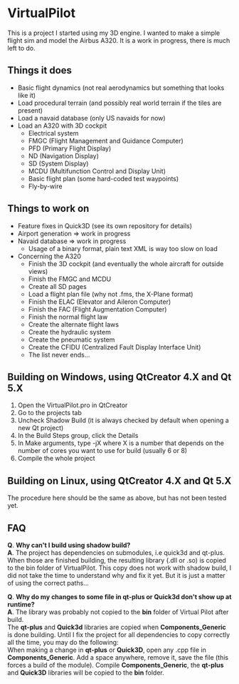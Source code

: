 # VirtualPilot

This is a project I started using my 3D engine. I wanted to make a simple flight sim and model the Airbus A320.
It is a work in progress, there is much left to do.

## Things it does

* Basic flight dynamics (not real aerodynamics but something that looks like it)
* Load procedural terrain (and possibly real world terrain if the tiles are present)
* Load a navaid database (only US navaids for now)
* Load an A320 with 3D cockpit
    * Electrical system
    * FMGC (Flight Management and Guidance Computer)
    * PFD (Primary Flight Display)
    * ND (Navigation Display)
    * SD (System Display)
    * MCDU (Multifunction Control and Display Unit)
    * Basic flight plan (some hard-coded test waypoints)
    * Fly-by-wire

## Things to work on

* Feature fixes in Quick3D (see its own repository for details)
* Airport generation => work in progress
* Navaid database => work in progress
    * Usage of a binary format, plain text XML is way too slow on load
* Concerning the A320
    * Finish the 3D cockpit (and eventually the whole aircraft for outside views)
    * Finish the FMGC and MCDU
    * Create all SD pages
    * Load a flight plan file (why not .fms, the X-Plane format)
    * Finish the ELAC (Elevator and Aileron Computer)
    * Finish the FAC (Flight Augmentation Computer)
    * Finish the normal flight law
    * Create the alternate flight laws
    * Create the hydraulic system
    * Create the pneumatic system
    * Create the CFIDU (Centralized Fault Display Interface Unit)
    * The list never ends...

## Building on Windows, using QtCreator 4.X and Qt 5.X

1. Open the VirtualPilot.pro in QtCreator
2. Go to the projects tab
3. Uncheck Shadow Build (it is always checked by default when opening a new Qt project)
4. In the Build Steps group, click the Details
5. In Make arguments, type -jX where X is a number that depends on the number of cores you want to use for build (usually 6 or 8)
6. Compile the whole project

## Building on Linux, using QtCreator 4.X and Qt 5.X

The procedure here should be the same as above, but has not been tested yet.

## FAQ

**Q**. **Why can't I build using shadow build?**  
**A**. The project has dependencies on submodules, i.e quick3d and qt-plus. When those are finished building, the resulting library (.dll or .so) is copied to the bin folder of VirtualPilot. This copy does not work with shadow build, I did not take the time to understand why and fix it yet. But it is just a matter of using the correct paths...

**Q**. **Why do my changes to some file in qt-plus or Quick3d don't show up at runtime?**  
**A**. The library was probably not copied to the **bin** folder of Virtual Pilot after build.  
The **qt-plus** and **Quick3d** libraries are copied when **Components_Generic** is done building.
Until I fix the project for all dependencies to copy correctly all the time, you may do the following:  
When making a change in **qt-plus** or **Quick3D**, open any .cpp file in **Components_Generic**. Add a space anywhere, remove it, save the file (this forces a build of the module). Compile **Components_Generic**, the **qt-plus** and **Quick3D** libraries will be copied to the **bin** folder.
